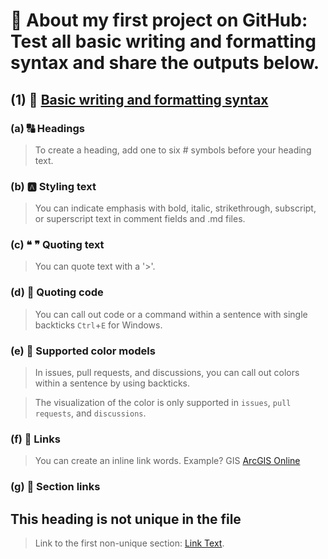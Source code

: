 # 🚀 **About my first project on GitHub: Test all basic writing and formatting syntax and share the outputs below.**

## (1) 🔗 [Basic writing and formatting syntax](https://docs.github.com/en/get-started/writing-on-github/getting-started-with-writing-and-formatting-on-github/basic-writing-and-formatting-syntax) 
### (a) 🔠 Headings
> To create a heading, add one to six # symbols before your heading text.

### (b) 🅰️ Styling text
> You can indicate emphasis with bold, italic, strikethrough, subscript, or superscript text in comment fields and .md files.

### (c) ❝ ❞ Quoting text
> You can quote text with a '>'.

### (d) 📄 Quoting code
> You can call out code or a command within a sentence with single backticks `Ctrl`+`E` for Windows.

### (e) 🎨 Supported color models
> In issues, pull requests, and discussions, you can call out colors within a sentence by using backticks.

> The visualization of the color is only supported in `issues`, `pull requests`, and `discussions`.

### (f) 🔗 Links
> You can create an inline link words. Example? GIS [ArcGIS Online](https://www.esri.com/en-us/arcgis/products/arcgis-online/overview)

### (g) 🔗 Section links
## This heading is not unique in the file
> Link to the first non-unique section: [Link Text](#this-heading-is-not-unique-in-the-file).



